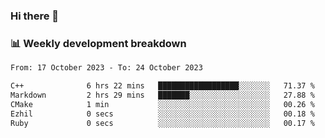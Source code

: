 ### Hi there 👋

### 📊 Weekly development breakdown
<!--START_SECTION:waka-->

```txt
From: 17 October 2023 - To: 24 October 2023

C++              6 hrs 22 mins   ██████████████████░░░░░░░   71.37 %
Markdown         2 hrs 29 mins   ███████░░░░░░░░░░░░░░░░░░   27.88 %
CMake            1 min           ░░░░░░░░░░░░░░░░░░░░░░░░░   00.26 %
Ezhil            0 secs          ░░░░░░░░░░░░░░░░░░░░░░░░░   00.18 %
Ruby             0 secs          ░░░░░░░░░░░░░░░░░░░░░░░░░   00.17 %
```

<!--END_SECTION:waka-->
